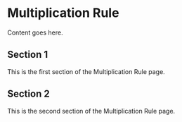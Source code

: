 # Multiplication Rule

Content goes here.

## Section 1

This is the first section of the Multiplication Rule page.

## Section 2

This is the second section of the Multiplication Rule page.


